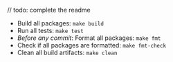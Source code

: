 // todo: complete the readme



- Build all packages: `make build`
- Run all tests: `make test`
- *Before any commit*: Format all packages: `make fmt`
- Check if all packages are formatted: `make fmt-check`
- Clean all build artifacts: `make clean`